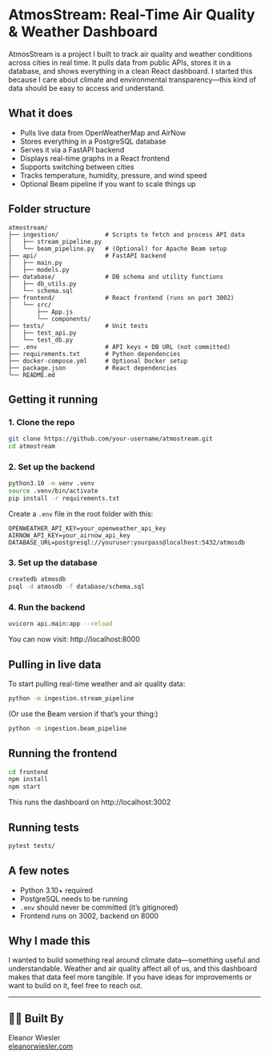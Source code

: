 # AtmosStream: Real-Time Air Quality & Weather Dashboard

AtmosStream is a project I built to track air quality and weather conditions across cities in real time. It pulls data from public APIs, stores it in a database, and shows everything in a clean React dashboard. I started this because I care about climate and environmental transparency—this kind of data should be easy to access and understand.

## What it does

- Pulls live data from OpenWeatherMap and AirNow
- Stores everything in a PostgreSQL database
- Serves it via a FastAPI backend
- Displays real-time graphs in a React frontend
- Supports switching between cities
- Tracks temperature, humidity, pressure, and wind speed
- Optional Beam pipeline if you want to scale things up

## Folder structure

```
atmostream/
├── ingestion/             # Scripts to fetch and process API data
│   ├── stream_pipeline.py
│   └── beam_pipeline.py   # (Optional) for Apache Beam setup
├── api/                   # FastAPI backend
│   ├── main.py
│   ├── models.py
├── database/              # DB schema and utility functions
│   ├── db_utils.py
│   └── schema.sql
├── frontend/              # React frontend (runs on port 3002)
│   └── src/
│       ├── App.js
│       └── components/
├── tests/                 # Unit tests
│   ├── test_api.py
│   └── test_db.py
├── .env                   # API keys + DB URL (not committed)
├── requirements.txt       # Python dependencies
├── docker-compose.yml     # Optional Docker setup
├── package.json           # React dependencies
└── README.md
```

## Getting it running

### 1. Clone the repo

```bash
git clone https://github.com/your-username/atmostream.git
cd atmostream
```

### 2. Set up the backend

```bash
python3.10 -m venv .venv
source .venv/bin/activate
pip install -r requirements.txt
```

Create a `.env` file in the root folder with this:

```
OPENWEATHER_API_KEY=your_openweather_api_key
AIRNOW_API_KEY=your_airnow_api_key
DATABASE_URL=postgresql://youruser:yourpass@localhost:5432/atmosdb
```

### 3. Set up the database

```bash
createdb atmosdb
psql -d atmosdb -f database/schema.sql
```

### 4. Run the backend

```bash
uvicorn api.main:app --reload
```

You can now visit: http://localhost:8000

## Pulling in live data

To start pulling real-time weather and air quality data:

```bash
python -m ingestion.stream_pipeline
```

(Or use the Beam version if that’s your thing:)

```bash
python -m ingestion.beam_pipeline
```

## Running the frontend

```bash
cd frontend
npm install
npm start
```

This runs the dashboard on http://localhost:3002

## Running tests

```bash
pytest tests/
```

## A few notes

- Python 3.10+ required
- PostgreSQL needs to be running
- `.env` should never be committed (it’s gitignored)
- Frontend runs on 3002, backend on 8000

## Why I made this

I wanted to build something real around climate data—something useful and understandable. Weather and air quality affect all of us, and this dashboard makes that data feel more tangible. If you have ideas for improvements or want to build on it, feel free to reach out.


---

## 👩‍💻 Built By

Eleanor Wiesler  
[eleanorwiesler.com](https://eleanorwiesler.com)  
